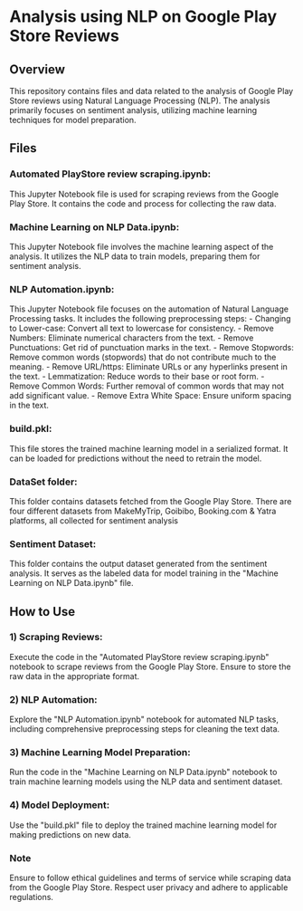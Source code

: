 # Analysis using NLP on Google Play Store Reviews
## Overview
This repository contains files and data related to the analysis of Google Play Store reviews using Natural Language Processing (NLP). The analysis primarily focuses on sentiment analysis, utilizing machine learning techniques for model preparation.

## Files
### Automated PlayStore review scraping.ipynb: 
This Jupyter Notebook file is used for scraping reviews from the Google Play Store. It contains the code and process for collecting the raw data.

### Machine Learning on NLP Data.ipynb: 
This Jupyter Notebook file involves the machine learning aspect of the analysis. It utilizes the NLP data to train models, preparing them for sentiment analysis.

### NLP Automation.ipynb: 
This Jupyter Notebook file focuses on the automation of Natural Language Processing tasks. It includes the following preprocessing steps:
     - Changing to Lower-case: Convert all text to lowercase for consistency.
     - Remove Numbers: Eliminate numerical characters from the text.
     - Remove Punctuations: Get rid of punctuation marks in the text.
     - Remove Stopwords: Remove common words (stopwords) that do not contribute much to the meaning.
     - Remove URL/https: Eliminate URLs or any hyperlinks present in the text.
     - Lemmatization: Reduce words to their base or root form.
     - Remove Common Words: Further removal of common words that may not add significant value.
     - Remove Extra White Space: Ensure uniform spacing in the text.

### build.pkl: 
This file stores the trained machine learning model in a serialized format. It can be loaded for predictions without the need to retrain the model.

### DataSet folder: 
This folder contains datasets fetched from the Google Play Store. There are four different datasets from MakeMyTrip, Goibibo, Booking.com & Yatra platforms, all collected for sentiment analysis
### Sentiment Dataset: 
This folder contains the output dataset generated from the sentiment analysis. It serves as the labeled data for model training in the "Machine Learning on NLP Data.ipynb" file.

## How to Use
### 1) Scraping Reviews: 
Execute the code in the "Automated PlayStore review scraping.ipynb" notebook to scrape reviews from the Google Play Store. Ensure to store the raw data in the appropriate format.

### 2) NLP Automation: 
Explore the "NLP Automation.ipynb" notebook for automated NLP tasks, including comprehensive preprocessing steps for cleaning the text data.

### 3) Machine Learning Model Preparation: 
Run the code in the "Machine Learning on NLP Data.ipynb" notebook to train machine learning models using the NLP data and sentiment dataset.

### 4) Model Deployment: 
Use the "build.pkl" file to deploy the trained machine learning model for making predictions on new data.

### Note
Ensure to follow ethical guidelines and terms of service while scraping data from the Google Play Store. Respect user privacy and adhere to applicable regulations.
